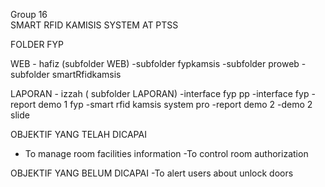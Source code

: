 
Group 16  
SMART RFID KAMISIS SYSTEM AT PTSS

FOLDER FYP

  WEB - hafiz
 (subfolder WEB)
 -subfolder fypkamsis
 -subfolder proweb
 -subfolder smartRfidkamsis
 
   LAPORAN - izzah
 ( subfolder LAPORAN)
 -interface fyp pp
 -interface fyp
 -report demo 1 fyp
 -smart rfid kamsis system pro
 -report demo 2
 -demo 2 slide
 
 
OBJEKTIF YANG TELAH DICAPAI
- To manage room facilities information 
-To control room authorization

OBJEKTIF YANG BELUM DICAPAI
-To alert users about unlock doors

